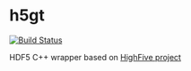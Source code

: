 # h5gt
[![Build Status](https://staging.travis-ci.com/Dimspot/h5gt.svg?branch=main)](https://staging.travis-ci.com/Dimspot/h5gt)

HDF5 C++ wrapper based on [HighFive project](https://github.com/BlueBrain/HighFive.git)
